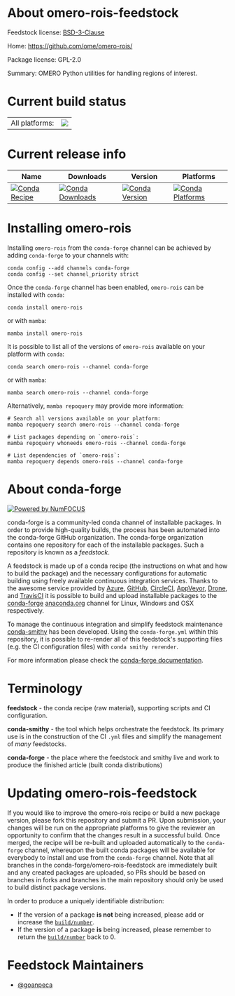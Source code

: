 About omero-rois-feedstock
==========================

Feedstock license: [BSD-3-Clause](https://github.com/conda-forge/omero-rois-feedstock/blob/main/LICENSE.txt)

Home: https://github.com/ome/omero-rois/

Package license: GPL-2.0

Summary: OMERO Python utilities for handling regions of interest.

Current build status
====================


<table><tr><td>All platforms:</td>
    <td>
      <a href="https://dev.azure.com/conda-forge/feedstock-builds/_build/latest?definitionId=15836&branchName=main">
        <img src="https://dev.azure.com/conda-forge/feedstock-builds/_apis/build/status/omero-rois-feedstock?branchName=main">
      </a>
    </td>
  </tr>
</table>

Current release info
====================

| Name | Downloads | Version | Platforms |
| --- | --- | --- | --- |
| [![Conda Recipe](https://img.shields.io/badge/recipe-omero--rois-green.svg)](https://anaconda.org/conda-forge/omero-rois) | [![Conda Downloads](https://img.shields.io/conda/dn/conda-forge/omero-rois.svg)](https://anaconda.org/conda-forge/omero-rois) | [![Conda Version](https://img.shields.io/conda/vn/conda-forge/omero-rois.svg)](https://anaconda.org/conda-forge/omero-rois) | [![Conda Platforms](https://img.shields.io/conda/pn/conda-forge/omero-rois.svg)](https://anaconda.org/conda-forge/omero-rois) |

Installing omero-rois
=====================

Installing `omero-rois` from the `conda-forge` channel can be achieved by adding `conda-forge` to your channels with:

```
conda config --add channels conda-forge
conda config --set channel_priority strict
```

Once the `conda-forge` channel has been enabled, `omero-rois` can be installed with `conda`:

```
conda install omero-rois
```

or with `mamba`:

```
mamba install omero-rois
```

It is possible to list all of the versions of `omero-rois` available on your platform with `conda`:

```
conda search omero-rois --channel conda-forge
```

or with `mamba`:

```
mamba search omero-rois --channel conda-forge
```

Alternatively, `mamba repoquery` may provide more information:

```
# Search all versions available on your platform:
mamba repoquery search omero-rois --channel conda-forge

# List packages depending on `omero-rois`:
mamba repoquery whoneeds omero-rois --channel conda-forge

# List dependencies of `omero-rois`:
mamba repoquery depends omero-rois --channel conda-forge
```


About conda-forge
=================

[![Powered by
NumFOCUS](https://img.shields.io/badge/powered%20by-NumFOCUS-orange.svg?style=flat&colorA=E1523D&colorB=007D8A)](https://numfocus.org)

conda-forge is a community-led conda channel of installable packages.
In order to provide high-quality builds, the process has been automated into the
conda-forge GitHub organization. The conda-forge organization contains one repository
for each of the installable packages. Such a repository is known as a *feedstock*.

A feedstock is made up of a conda recipe (the instructions on what and how to build
the package) and the necessary configurations for automatic building using freely
available continuous integration services. Thanks to the awesome service provided by
[Azure](https://azure.microsoft.com/en-us/services/devops/), [GitHub](https://github.com/),
[CircleCI](https://circleci.com/), [AppVeyor](https://www.appveyor.com/),
[Drone](https://cloud.drone.io/welcome), and [TravisCI](https://travis-ci.com/)
it is possible to build and upload installable packages to the
[conda-forge](https://anaconda.org/conda-forge) [anaconda.org](https://anaconda.org/)
channel for Linux, Windows and OSX respectively.

To manage the continuous integration and simplify feedstock maintenance
[conda-smithy](https://github.com/conda-forge/conda-smithy) has been developed.
Using the ``conda-forge.yml`` within this repository, it is possible to re-render all of
this feedstock's supporting files (e.g. the CI configuration files) with ``conda smithy rerender``.

For more information please check the [conda-forge documentation](https://conda-forge.org/docs/).

Terminology
===========

**feedstock** - the conda recipe (raw material), supporting scripts and CI configuration.

**conda-smithy** - the tool which helps orchestrate the feedstock.
                   Its primary use is in the construction of the CI ``.yml`` files
                   and simplify the management of *many* feedstocks.

**conda-forge** - the place where the feedstock and smithy live and work to
                  produce the finished article (built conda distributions)


Updating omero-rois-feedstock
=============================

If you would like to improve the omero-rois recipe or build a new
package version, please fork this repository and submit a PR. Upon submission,
your changes will be run on the appropriate platforms to give the reviewer an
opportunity to confirm that the changes result in a successful build. Once
merged, the recipe will be re-built and uploaded automatically to the
`conda-forge` channel, whereupon the built conda packages will be available for
everybody to install and use from the `conda-forge` channel.
Note that all branches in the conda-forge/omero-rois-feedstock are
immediately built and any created packages are uploaded, so PRs should be based
on branches in forks and branches in the main repository should only be used to
build distinct package versions.

In order to produce a uniquely identifiable distribution:
 * If the version of a package **is not** being increased, please add or increase
   the [``build/number``](https://docs.conda.io/projects/conda-build/en/latest/resources/define-metadata.html#build-number-and-string).
 * If the version of a package **is** being increased, please remember to return
   the [``build/number``](https://docs.conda.io/projects/conda-build/en/latest/resources/define-metadata.html#build-number-and-string)
   back to 0.

Feedstock Maintainers
=====================

* [@goanpeca](https://github.com/goanpeca/)

